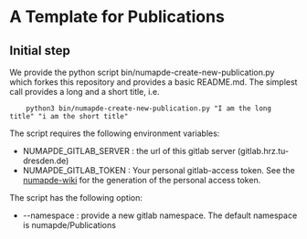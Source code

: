 # A Template for Publications

## Initial step
We provide the python script bin/numapde-create-new-publication.py which forkes this repository and provides a basic README.md. The simplest call provides a long and a short title, i.e.
````
    python3 bin/numapde-create-new-publication.py "I am the long title" "i am the short title"
````

The script requires  the following environment variables:
*  NUMAPDE_GITLAB_SERVER : the url of this gitlab server (gitlab.hrz.tu-dresden.de)
*  NUMAPDE_GITLAB_TOKEN  : Your personal gitlab-access token. See the [numapde-wiki](https://www.tu-chemnitz.de/mathematik/numawiki/index.php/Incoming#Account_for_numapde_Gitlab_Repositories) for the generation of the personal access token.

The script has the following option:
*  --namespace : provide a new gitlab namespace. The default namespace is numapde/Publications

